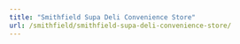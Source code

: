 ```yaml
---
title: "Smithfield Supa Deli Convenience Store"
url: /smithfield/smithfield-supa-deli-convenience-store/
---
```

